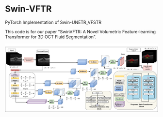 # Swin-VFTR
PyTorch Implementation of Swin-UNETR_VFSTR


This code is for our paper "SwinVFTR: A Novel Volumetric Feature-learning
Transformer for 3D OCT Fluid Segmentation". 

![](img1.png)
